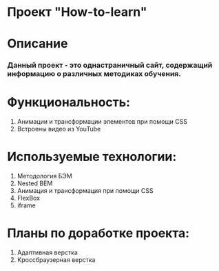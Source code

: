# Проект "How-to-learn" 
# Описание 
### Данный проект - это однастраничный сайт, содержащий информацию о различных методиках обучения. 
# Функциональность:
1. Анимации и трансформации элементов при помощи CSS
2. Встроены видео из YouTube
# Используемые технологии:
1. Методология БЭМ 
2. Nested BEM
3. Анимация и трансформация при помощи CSS
4. FlexBox
5. iframe
# Планы по доработке проекта:
1. Адаптивная верстка 
2. Кроссбраузерная верстка 
